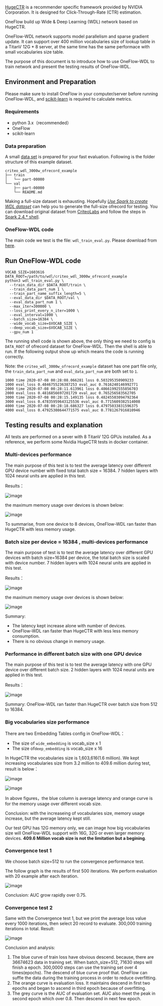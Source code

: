 [HugeCTR](https://github.com/NVIDIA/HugeCTR) is a recommender specific framework provided by NVIDIA Corporation. It is designed for Click-Through-Rate (CTR) estimation.

OneFlow build up Wide & Deep Learning (WDL) network based on HugeCTR. 

OneFlow-WDL network supports model parallelism and sparse gradient update. It can support over 400 million vocabularies size of lookup table in a TitanV 12G * 8 server, at the same time has the same performace with small vocabularies size table.

The purpose of this document is to introduce how to use OneFlow-WDL to train network and present the testing results of OneFlow-WDL.  

## Environment and Preparation 
Please make sure to install OneFlow in your computer/server before running OneFlow-WDL, and [scikit-learn](https://scikit-learn.org/stable/install.html) is required to calculate metrics.

### Requirements
- python 3.x（recommended）
- OneFlow 
- scikit-learn

### Data preparation 
A small [data set](https://oneflow-public.oss-cn-beijing.aliyuncs.com/datasets/criteo_wdl_3000w_ofrecord_example.tgz) is prepared for your fast evaluation. Following is the folder structure of this example dataset. 
```
criteo_wdl_3000w_ofrecord_example
├── train
│   └── part-00000
└── val
    ├── part-00000
    └── README.md
```

Making a full-size dataset is exhausting. Hopefully [*Use Spark to create WDL dataset*](https://github.com/Oneflow-Inc/OneFlow-Benchmark/blob/master/ClickThroughRate/WideDeepLearning/how_to_make_ofrecord_for_wdl.md) can help you to generate the full-size ofrecord for testing. You can download original dataset from [CriteoLabs](http://labs.criteo.com/2014/02/kaggle-display-advertising-challenge-dataset/) and follow the steps in [Spark 2.4.* shell](https://www.apache.org/dyn/closer.lua/spark/spark-2.4.6/spark-2.4.6-bin-hadoop2.7.tgz).

### OneFlow-WDL code
The main code we test is the file: `wdl_train_eval.py`. Please download from [here](https://github.com/Oneflow-Inc/OneFlow-Benchmark/blob/master/ClickThroughRate/WideDeepLearning/wdl_train_eval.py).

## Run OneFlow-WDL code
```
VOCAB_SIZE=1603616
DATA_ROOT=/path/to/wdl/criteo_wdl_3000w_ofrecord_example
python3 wdl_train_eval.py \
  --train_data_dir $DATA_ROOT/train \
  --train_data_part_num 1 \
  --train_part_name_suffix_length=5 \
  --eval_data_dir $DATA_ROOT/val \
  --eval_data_part_num 1 \
  --max_iter=300000 \
  --loss_print_every_n_iter=1000 \
  --eval_interval=1000 \
  --batch_size=16384 \
  --wide_vocab_size=$VOCAB_SIZE \
  --deep_vocab_size=$VOCAB_SIZE \
  --gpu_num 1
```

The running shell code is shown above, the only thing we need to config is `DATA_ROOT` of ofrecord dataset for OneFlow-WDL. Then the shell is able to run. If the following output show up which means the code is running correctly.

Note: the `criteo_wdl_3000w_ofrecord_example` dataset has one part file only, the `train_data_part_num` and `eval_data_part_num` are both set to `1`.
```
1000 time 2020-07-08 00:28:08.066281 loss 0.503295350909233
1000 eval_loss 0.4846755236387253 eval_auc 0.7616240146992771
2000 time 2020-07-08 00:28:11.613961 loss 0.48661992555856703
2000 eval_loss 0.4816856697201729 eval_auc 0.765256583562705
3000 time 2020-07-08 00:28:15.149135 loss 0.48245503094792364
3000 eval_loss 0.47835959643125536 eval_auc 0.7715609382514008
4000 time 2020-07-08 00:28:18.686327 loss 0.47975033831596375
4000 eval_loss 0.47925308644771575 eval_auc 0.7781267916810946
```
## Testing results and explanation
All tests are performed on a sever with 8 TitanV 12G GPUs installed. As a reference, we perform some Nvidia HugeCTR tests in docker container.

### Multi-devices performance
The main purpose of this test is to test the average latency over different GPU device number with fixed total batch size = 16384. 7 hidden layers with 1024 neural units are applied in this test.

Results：

![image](https://github.com/Oneflow-Inc/oneflow-documentation/raw/master/cn/docs/adv_examples/imgs/fixed_batch_size_latency.png)

the maximum memory usage over devices is shown below:

![image](https://github.com/Oneflow-Inc/oneflow-documentation/raw/master/cn/docs/adv_examples/imgs/fixed_batch_size_memory.png)

To summarise, from one device to 8 devices, OneFlow-WDL ran faster than HugeCTR with less memory usage.

### Batch size per device = 16384 , multi-devices performance
The main purpose of test is to test the average latency over different GPU devices with batch size=16384 per device, the total batch size is scaled with device number. 7 hidden layers with 1024 neural units are applied in this test.

Results：

![image](https://github.com/Oneflow-Inc/oneflow-documentation/raw/master/cn/docs/adv_examples/imgs/scaled_batch_size_latency.png)

the maximum memory usage over devices is shown below:

![image](https://github.com/Oneflow-Inc/oneflow-documentation/raw/master/cn/docs/adv_examples/imgs/scaled_batch_size_memory.png)

Summary:
- The latency kept increase alone with number of devices.
- OneFlow-WDL ran faster than HugeCTR with less less memory consumption.
- There is no obvious change in memory usage.

### Performance in different batch size with one GPU device
The main purpose of this test is to test the average latency with one GPU device over different batch size. 2 hidden layers with 1024 neural units are applied in this test. 

Results：

![image](https://github.com/Oneflow-Inc/oneflow-documentation/raw/master/cn/docs/adv_examples/imgs/scaled_batch_size_latency_1gpu.png)

Summary: OneFlow-WDL ran faster than HugeCTR over batch size from 512 to 16384.

### Big vocabularies size performance  
There are two Embedding Tables config in OneFlow-WDL：
- The size of `wide_embedding` is vocab_size x 1
- The size of`deep_embedding` is vocab_size x 16

In HugeCTR the vocabularies size is 1,603,616(1.6 million). We kept increasing vocabularies size from 3.2 million to 409.6 million during test, result is below：

![image](https://github.com/Oneflow-Inc/oneflow-documentation/raw/master/cn/docs/adv_examples/imgs/big_vocab_table_2x1024.png) 

![image](https://github.com/Oneflow-Inc/oneflow-documentation/raw/master/cn/docs/adv_examples/imgs/big_vocab_table_7x1024.png)

In above figures，the blue column is average latency and orange curve is for the memory usage over different vocab size.

Conclusion: with the increaseing of vocabularies size, memory usage increase, but the average latency kept still.

Our test GPU has 12G memory only, we can image how big vocabularies size will OneFlow-WDL support with 16G, 32G or even larger memory devices. **409.6 Million vocab size is not the limitation but a begining**. 

### Convergence test 1
We choose batch size=512 to run the convergence performance test. 

The follow graph is the results of first 500 iterations. We perform evaluation with 20 example after each iteration.

![image](https://github.com/Oneflow-Inc/oneflow-documentation/raw/master/cn/docs/adv_examples/imgs/eval_auc_loss_500iters.png)

Conclusion: AUC grow rapidly over 0.75.

### Convergence test 2
Same with the Convergence test 1, but we print the average loss value every 1000 iterations, then select 20 record to evaluate. 300,000 training iterations in total. Result:

![image](https://github.com/Oneflow-Inc/oneflow-documentation/raw/master/cn/docs/adv_examples/imgs/train_eval_auc_loss.png)

Conclusion and analysis:
1. The blue curve of train loss have obvious descend. because, there are 36674623 data in training set. When batch_size=512, 71630 steps will finish a epoch. 300,0000 steps can use the training set over 4 times(epochs). The descend of blue curve proof that. OneFlow can suffle the data during the training process in order to reduce overfitting. 
2. The orange curve is evaluation loss. It maintains descend in first two epochs and began to ascend in third epoch because of overfitting. 
3. The grey curve is the AUC of evaluation set. AUC also meet the peak in second epoch which over 0.8. Then descend in next few epoch.
